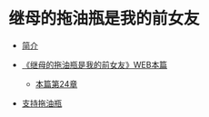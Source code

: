 # 继母的拖油瓶是我的前女友

* [简介](README.md)

* [《继母的拖油瓶是我的前女友》WEB本篇](《继母的拖油瓶是我的前女友》WEB本篇/README.md)
  * [本篇第24章](《继母的拖油瓶是我的前女友》WEB本篇/WEB-24.md)

* [支持拖油瓶](支持拖油瓶/README.md)